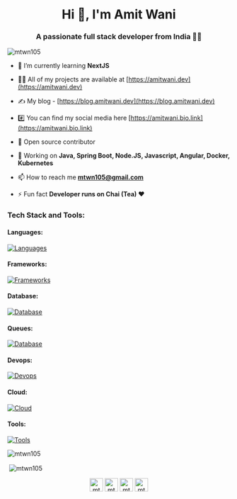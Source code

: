 <h1 align="center">Hi 👋, I'm Amit Wani</h1>
<h3 align="center">A passionate full stack developer from India 👩‍💻</h3>

<p align="left"> <img src="https://komarev.com/ghpvc/?username=mtwn105" alt="mtwn105" /> </p>

- 🌱 I’m currently learning **NextJS**

- 👨‍💻 All of my projects are available at [https://amitwani.dev](https://amitwani.dev)

- ✍️ My blog - [https://blog.amitwani.dev](https://blog.amitwani.dev)

- #️⃣ You can find my social media here [https://amitwani.bio.link](https://amitwani.bio.link)

- 📖 Open source contributor

- 💬 Working on **Java, Spring Boot, Node.JS, Javascript, Angular, Docker, Kubernetes**

- 📫 How to reach me **mtwn105@gmail.com**

- ⚡ Fun fact **Developer runs on Chai (Tea) ❤**

### Tech Stack and Tools:

<div class="row">
<!-- <img alt="HTML5" src="https://img.shields.io/badge/html5%20-%23E34F26.svg?&style=for-the-badge&logo=html5&logoColor=white"/>
<img alt="CSS3" src="https://img.shields.io/badge/css3%20-%231572B6.svg?&style=for-the-badge&logo=css3&logoColor=white"/>
<img alt="Bootstrap" src="https://img.shields.io/badge/bootstrap%20-%23563D7C.svg?&style=for-the-badge&logo=bootstrap&logoColor=white"/>
<img alt="JavaScript" src="https://img.shields.io/badge/javascript%20-%23323330.svg?&style=for-the-badge&logo=javascript&logoColor=%23F7DF1E"/>
<img alt="Angular" src="https://img.shields.io/badge/angular%20-%2320232a.svg?&style=for-the-badge&logo=angular&logoColor=%2361DAFB"/>
<img alt="C" src="https://img.shields.io/badge/c%20-%2300599C.svg?&style=for-the-badge&logo=c&logoColor=white"/>
<img alt="C++" src="https://img.shields.io/badge/c++%20-%2300599C.svg?&style=for-the-badge&logo=c%2B%2B&ogoColor=white"/>
<img alt="Java" src="https://img.shields.io/badge/java%20-%2314354C.svg?&style=for-the-badge&logo=java&logoColor=white"/>
<img alt="Spring" src="https://img.shields.io/badge/Spring%20-%23F05033.svg?&style=for-the-badge&logo=Spring&logoColor=white"/>
<img alt="NodeJS" src="https://img.shields.io/badge/node.js%20-%2343853D.svg?&style=for-the-badge&logo=node.js&logoColor=white"/>
<img alt="GitHub" src="https://img.shields.io/badge/github%20-%23121011.svg?&style=for-the-badge&logo=github&logoColor=white"/>
<img alt="MySQL" src="https://img.shields.io/badge/MySQL%20-%23117AC9.svg?&style=for-the-badge&logo=MySQL&logoColor=white"/>
<img alt="MongoDB" src ="https://img.shields.io/badge/MongoDB-%234ea94b.svg?&style=for-the-badge&logo=mongodb&logoColor=white"/>
<img alt="Flutter" src ="https://img.shields.io/badge/Flutter-%234ea94b.svg?&style=for-the-badge&logo=Flutter&logoColor=white"/>
<img alt="Docker" src="https://img.shields.io/badge/Docker%20-%2320232a.svg?&style=for-the-badge&logo=Docker&logoColor=%2361DAFB"/>
<img alt="Openshift" src="https://img.shields.io/badge/Openshift%20-%231572B6.svg?&style=for-the-badge&logo=Openshift&logoColor=white"/>
<img alt="Kibana" src="https://img.shields.io/badge/Kibana%20-%23563D7C.svg?&style=for-the-badge&logo=Kibana&logoColor=white"/> -->
  
#### Languages: 
[![Languages](https://skillicons.dev/icons?i=java,html,css,js,ts,nodejs,py,dart)](https://skillicons.dev)

  #### Frameworks: 
  [![Frameworks](https://skillicons.dev/icons?i=spring,express,prisma,bootstrap,sass,tailwind,angular,flutter&perline=6)](https://skillicons.dev)
   #### Database:
  [![Database](https://skillicons.dev/icons?i=mongodb,mysql,postgres,redis,elasticsearch)](https://skillicons.dev)

#### Queues:
  [![Database](https://skillicons.dev/icons?i=rabbitmq,kafka,redis)](https://skillicons.dev)
  
  #### Devops:
  [![Devops](https://skillicons.dev/icons?i=docker,kubernetes,nginx)](https://skillicons.dev)
  
  #### Cloud:
  [![Cloud](https://skillicons.dev/icons?i=azure,heroku,openshift)](https://skillicons.dev)
  
  #### Tools:
  [![Tools](https://skillicons.dev/icons?i=git,github,vscode,idea,eclipse,firebase,supabase,stackoverflow,wordpress,linux,bash)](https://skillicons.dev)
  
  
</div>

<p><img align="center" src="https://github-readme-stats.vercel.app/api/top-langs/?username=mtwn105&layout=compact&langs_count=8" alt="mtwn105" /></p>

<p>&nbsp;<img align="center" src="https://github-readme-stats.vercel.app/api?username=mtwn105&count_private=true&show_icons=true" alt="mtwn105" /></p>

<p align="center">
<a href="https://twitter.com/mtwn105" target="blank"><img align="center" src="https://cdn.jsdelivr.net/npm/simple-icons@3.0.1/icons/twitter.svg" alt="mtwn105" height="30" width="30" /></a>
<a href="https://linkedin.com/in/mtwn105" target="blank"><img align="center" src="https://cdn.jsdelivr.net/npm/simple-icons@3.0.1/icons/linkedin.svg" alt="mtwn105" height="30" width="30" /></a>
<a href="https://fb.com/mtwn1051" target="blank"><img align="center" src="https://cdn.jsdelivr.net/npm/simple-icons@3.0.1/icons/facebook.svg" alt="mtwn1051" height="30" width="30" /></a>
<a href="https://instagram.com/mtwn1051" target="blank"><img align="center" src="https://cdn.jsdelivr.net/npm/simple-icons@3.0.1/icons/instagram.svg" alt="mtwn1051" height="30" width="30" /></a>
</p>
